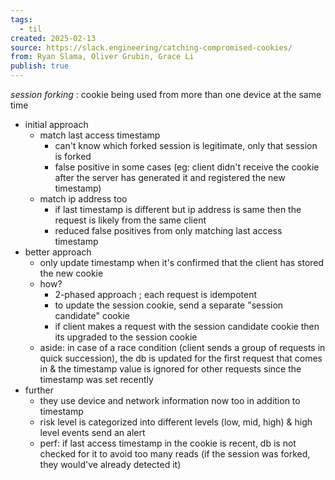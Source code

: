 ```yaml
---
tags:
  - til
created: 2025-02-13
source: https://slack.engineering/catching-compromised-cookies/
from: Ryan Slama, Oliver Grubin, Grace Li
publish: true
---
```

_session forking_ : cookie being used from more than one device at the same time

- initial approach
	- match last access timestamp
		- can't know which forked session is legitimate, only that session is forked
		- false positive in some cases (eg: client didn't receive the cookie after the server has generated it and registered the new timestamp)
	- match ip address too
		- if last timestamp is different but ip address is same then the request is likely from the same client
		- reduced false positives from only matching last access timestamp
- better approach
	- only update timestamp when it's confirmed that the client has stored the new cookie
	- how?
		- 2-phased approach ; each request is idempotent
		- to update the session cookie, send a separate "session candidate" cookie
		- if client makes a request with the session candidate cookie then its upgraded to the session cookie
	- aside: in case of a race condition (client sends a group of requests in quick succession), the db is updated for the first request that comes in & the timestamp value is ignored for other requests since the timestamp was set recently
- further
	- they use device and network information now too in addition to timestamp
	- risk level is categorized into different levels (low, mid, high) & high level events send an alert
	- perf: if last access timestamp in the cookie is recent, db is not checked for it to avoid too many reads (if the session was forked, they would've already detected it)